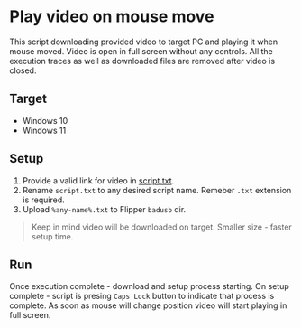 # Play video on mouse move
This script downloading provided video to target PC and playing it when mouse moved. Video is open in full screen without any controls. All the execution traces as well as downloaded files are removed after video is closed.

## Target
- Windows 10
- Windows 11

## Setup
1. Provide a valid link for video in [script.txt](./script.txt#L11).
2. Rename `script.txt` to any desired script name. Remeber `.txt` extension is required.
3. Upload `%any-name%.txt` to Flipper `badusb` dir.

> Keep in mind video will be downloaded on target. Smaller size - faster setup time.

## Run
Once execution complete - download and setup process starting.
On setup complete - script is presing `Caps Lock` button to indicate that process is complete.
As soon as mouse will change position video will start playing in full screen.
